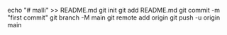 echo "# malli" >> README.md
git init
git add README.md
git commit -m "first commit"
git branch -M main
git remote add origin 
git push -u origin main
